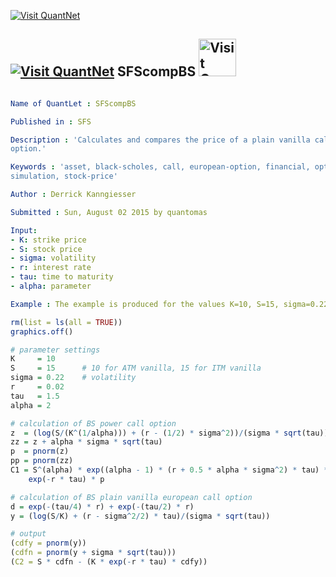 
[<img src="https://github.com/QuantLet/Styleguide-and-Validation-procedure/blob/master/pictures/banner.png" alt="Visit QuantNet">](http://quantlet.de/index.php?p=info)

## [<img src="https://github.com/QuantLet/Styleguide-and-Validation-procedure/blob/master/pictures/qloqo.png" alt="Visit QuantNet">](http://quantlet.de/) **SFScompBS** [<img src="https://github.com/QuantLet/Styleguide-and-Validation-procedure/blob/master/pictures/QN2.png" width="60" alt="Visit QuantNet 2.0">](http://quantlet.de/d3/ia)

```yaml

Name of QuantLet : SFScompBS

Published in : SFS

Description : 'Calculates and compares the price of a plain vanilla call option with a power call
option.'

Keywords : 'asset, black-scholes, call, european-option, financial, option, option-price, price,
simulation, stock-price'

Author : Derrick Kanngiesser

Submitted : Sun, August 02 2015 by quantomas

Input: 
- K: strike price
- S: stock price
- sigma: volatility
- r: interest rate
- tau: time to maturity
- alpha: parameter

Example : The example is produced for the values K=10, S=15, sigma=0.22, r=0.02, tau=1.5, alpha=2.

```


```r
rm(list = ls(all = TRUE))
graphics.off()

# parameter settings
K     = 10
S     = 15      # 10 for ATM vanilla, 15 for ITM vanilla
sigma = 0.22    # volatility
r     = 0.02
tau   = 1.5
alpha = 2

# calculation of BS power call option
z  = (log(S/(K^(1/alpha))) + (r - (1/2) * sigma^2))/(sigma * sqrt(tau))
zz = z + alpha * sigma * sqrt(tau)
p  = pnorm(z)
pp = pnorm(zz)
C1 = S^(alpha) * exp((alpha - 1) * (r + 0.5 * alpha * sigma^2) * tau) * pp - K * 
    exp(-r * tau) * p

# calculation of BS plain vanilla european call option
d = exp(-(tau/4) * r) + exp(-(tau/2) * r)
y = (log(S/K) + (r - sigma^2/2) * tau)/(sigma * sqrt(tau))

# output
(cdfy = pnorm(y))
(cdfn = pnorm(y + sigma * sqrt(tau)))
(C2 = S * cdfn - (K * exp(-r * tau) * cdfy)) 

```

